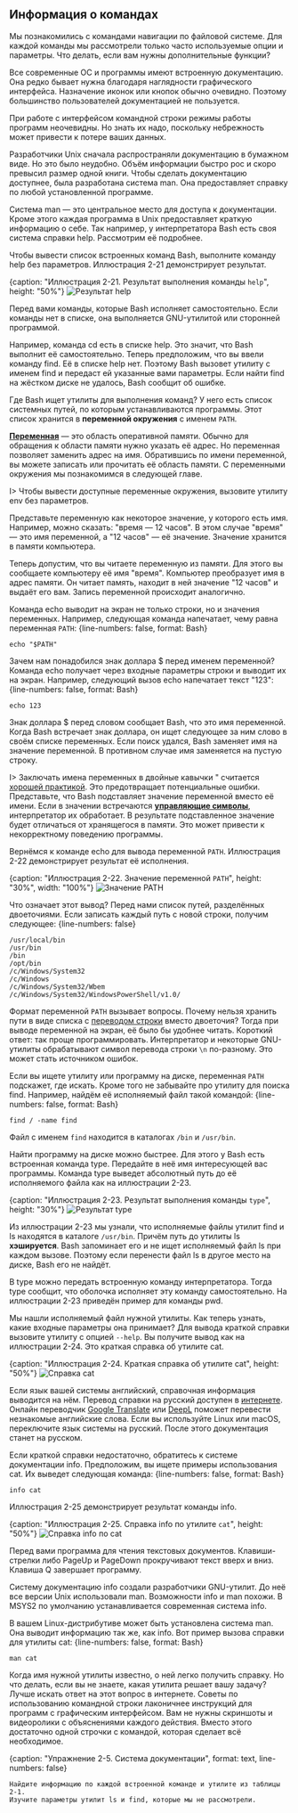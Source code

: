 ## Информация о командах

Мы познакомились с командами навигации по файловой системе. Для каждой команды мы рассмотрели только часто используемые опции и параметры. Что делать, если вам нужны дополнительные функции?

Все современные ОС и программы имеют встроенную документацию. Она редко бывает нужна благодаря наглядности графического интерфейса. Назначение иконок или кнопок обычно очевидно. Поэтому большинство пользователей документацией не пользуется.

При работе с интерфейсом командной строки режимы работы программ неочевидны. Но знать их надо, поскольку небрежность может привести к потере ваших данных.

Разработчики Unix сначала распространяли документацию в бумажном виде. Но это было неудобно. Объём информации быстро рос и скоро превысил размер одной книги. Чтобы сделать документацию доступнее, была разработана система man. Она предоставляет справку по любой установленной программе.

Система man — это центральное место для доступа к документации. Кроме этого каждая программа в Unix предоставляет краткую информацию о себе. Так например, у интерпретатора Bash есть своя система справки help. Рассмотрим её подробнее.

Чтобы вывести список встроенных команд Bash, выполните команду help без параметров. Иллюстрация 2-21 демонстрирует результат.

{caption: "Иллюстрация 2-21. Результат выполнения команды `help`", height: "50%"}
![Результат help](images/BashShell/bash-help.png)

Перед вами команды, которые Bash исполняет самостоятельно. Если команды нет в списке, она выполняется GNU-утилитой или сторонней программой.

Например, команда cd есть в списке help. Это значит, что Bash выполнит её самостоятельно. Теперь предположим, что вы ввели команду find. Её в списке help нет. Поэтому Bash вызовет утилиту с именем find и передаст ей указанные вами параметры. Если найти find на жёстком диске не удалось, Bash сообщит об ошибке.

Где Bash ищет утилиты для выполнения команд? У него есть список системных путей, по которым устанавливаются программы. Этот список хранится в **переменной окружения** с именем `PATH`.

[**Переменная**](https://ru.wikipedia.org/wiki/Переменная_(программирование)) — это область оперативной памяти. Обычно для обращения к области памяти нужно указать её адрес. Но переменная позволяет заменить адрес на имя. Обратившись по имени переменной, вы можете записать или прочитать её область памяти. С переменными окружения мы познакомимся в следующей главе.

I> Чтобы вывести доступные переменные окружения, вызовите утилиту env без параметров.

Представьте переменную как некоторое значение, у которого есть имя. Например, можно сказать: "время — 12 часов". В этом случае "время" — это имя переменной, а "12 часов" — её значение. Значение хранится в памяти компьютера.

Теперь допустим, что вы читаете переменную из памяти. Для этого вы сообщаете компьютеру её имя "время". Компьютер преобразует имя в адрес памяти. Он читает память, находит в ней значение "12 часов" и выдаёт его вам. Запись переменной происходит аналогично.

Команда echo выводит на экран не только строки, но и значения переменных. Например, следующая команда напечатает, чему равна переменная `PATH`:
{line-numbers: false, format: Bash}
```
echo "$PATH"
```

Зачем нам понадобился знак доллара $ перед именем переменной? Команда echo получает через входные параметры строки и выводит их на экран. Например, следующий вызов echo напечатает текст "123":
{line-numbers: false, format: Bash}
```
echo 123
```

Знак доллара $ перед словом сообщает Bash, что это имя переменной. Когда Bash встречает знак доллара, он ищет следующее за ним слово в своём списке переменных. Если поиск удался, Bash заменяет имя на значение переменной. В противном случае имя заменяется на пустую строку.

I> Заключать имена переменных в двойные кавычки " считается [хорошей практикой](https://www.tldp.org/LDP/abs/html/quotingvar.html). Это предотвращает потенциальные ошибки. Представьте, что Bash подставляет значение переменной вместо её имени. Если в значении встречаются [**управляющие символы**](https://ru.wikipedia.org/wiki/Управляющие_символы), интерпретатор их обработает. В результате подставленное значение будет отличаться от хранящегося в памяти. Это может привести к некорректному поведению программы.

Вернёмся к команде echo для вывода переменной `PATH`. Иллюстрация 2-22 демонстрирует результат её исполнения.

{caption: "Иллюстрация 2-22. Значение переменной `PATH`", height: "30%", width: "100%"}
![Значение PATH](images/BashShell/echo-path.png)

Что означает этот вывод? Перед нами список путей, разделённых двоеточиями. Если записать каждый путь с новой строки, получим следующее:
{line-numbers: false}
```
/usr/local/bin
/usr/bin
/bin
/opt/bin
/c/Windows/System32
/c/Windows
/c/Windows/System32/Wbem
/c/Windows/System32/WindowsPowerShell/v1.0/
```

Формат переменной `PATH` вызывает вопросы. Почему нельзя хранить пути в виде списка с [переводом строки](https://ru.wikipedia.org/wiki/Перевод_строки) вместо двоеточия? Тогда при выводе переменной на экран, её было бы удобнее читать. Короткий ответ: так проще программировать. Интерпретатор и некоторые GNU-утилиты обрабатывают символ перевода строки `\n` по-разному. Это может стать источником ошибок.

Если вы ищете утилиту или программу на диске, переменная `PATH` подскажет, где искать. Кроме того не забывайте про утилиту для поиска find. Например, найдём её исполняемый файл такой командой:
{line-numbers: false, format: Bash}
```
find / -name find
```

Файл с именем `find` находится в каталогах `/bin` и `/usr/bin`.

Найти программу на диске можно быстрее. Для этого у Bash есть встроенная команда type. Передайте в неё имя интересующей вас программы. Команда type выведет абсолютный путь до её исполняемого файла как на иллюстрации 2-23.

{caption: "Иллюстрация 2-23. Результат выполнения команды `type`", height: "30%"}
![Результат type](images/BashShell/type-command.png)

Из иллюстрации 2-23 мы узнали, что исполняемые файлы утилит find и ls находятся в каталоге `/usr/bin`. Причём путь до утилиты ls **хэшируется**. Bash запоминает его и не ищет исполняемый файл ls при каждом вызове. Поэтому если перенести файл ls в другое место на диске, Bash его не найдёт.

В type можно передать встроенную команду интерпретатора. Тогда type сообщит, что оболочка исполняет эту команду самостоятельно. На иллюстрации 2-23 приведён пример для команды pwd.

Мы нашли исполняемый файл нужной утилиты. Как теперь узнать, какие входные параметры она принимает? Для вывода краткой справки вызовите утилиту с опцией `--help`. Вы получите вывод как на иллюстрации 2-24. Это краткая справка об утилите cat.

{caption: "Иллюстрация 2-24. Краткая справка об утилите cat", height: "50%"}
![Справка cat](images/BashShell/cat-help.png)

Если язык вашей системы английский, справочная информация выводится на нём. Перевод справки на русский доступен в [интернете](https://www.opennet.ru/man.shtml?topic=cat&russian=0&category=&submit=%F0%CF%CB%C1%DA%C1%D4%D8+man). Онлайн переводчик [Google Translate](https://translate.google.com) или [DeepL](https://www.deepl.com/translator) поможет перевести незнакомые английские слова. Если вы используйте Linux или macOS, переключите язык системы на русский. После этого документация станет на русском.

Если краткой справки недостаточно, обратитесь к системе документации info. Предположим, вы ищете примеры использования cat. Их выведет следующая команда:
{line-numbers: false, format: Bash}
```
info cat
```

Иллюстрация 2-25 демонстрирует результат команды info.

{caption: "Иллюстрация 2-25. Справка info по утилите `cat`", height: "50%"}
![Справка info по `cat`](images/BashShell/cat-info.png)

Перед вами программа для чтения текстовых документов. Клавиши-стрелки либо PageUp и PageDown прокручивают текст вверх и вниз. Клавиша Q завершает программу.

Систему документацию info создали разработчики GNU-утилит. До неё все версии Unix использовали man. Возможности info и man похожи. В MSYS2 по умолчанию устанавливается современная система info.

В вашем Linux-дистрибутиве может быть установлена система man. Она выводит информацию так же, как info. Вот пример вызова справки для утилиты cat:
{line-numbers: false, format: Bash}
```
man cat
```

Когда имя нужной утилиты известно, о ней легко получить справку. Но что делать, если вы не знаете, какая утилита решает вашу задачу? Лучше искать ответ на этот вопрос в интернете. Советы по использованию командной строки лаконичнее инструкций для программ с графическим интерфейсом. Вам не нужны скриншоты и видеоролики с объяснениями каждого действия. Вместо этого достаточно одной строчки с командой, которая сделает всё необходимое.

{caption: "Упражнение 2-5. Система документации", format: text, line-numbers: false}
```
Найдите информацию по каждой встроенной команде и утилите из таблицы 2-1.
Изучите параметры утилит ls и find, которые мы не рассмотрели.
```
